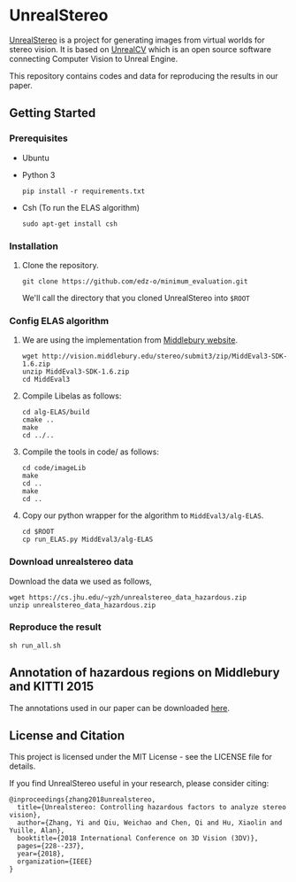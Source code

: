 # UnrealStereo

[UnrealStereo](https://stereo.unrealcv.org/) is a project for generating images from virtual worlds for stereo vision. It is based on [UnrealCV](http://unrealcv.github.io/) which is an open source software connecting Computer Vision to Unreal Engine.

This repository contains codes and data for reproducing the results in our paper.

## Getting Started

### Prerequisites

- Ubuntu
- Python 3


    ```shell
    pip install -r requirements.txt
    ```
- Csh (To run the ELAS algorithm)

    ```shell
    sudo apt-get install csh
    ```

### Installation

1. Clone the repository.

    ```shell
    git clone https://github.com/edz-o/minimum_evaluation.git
    ```
    We'll call the directory that you cloned UnrealStereo into `$ROOT`

### Config ELAS algorithm

1. We are using the implementation from [Middlebury website](http://vision.middlebury.edu/stereo/submit3/). 

    ```shell
    wget http://vision.middlebury.edu/stereo/submit3/zip/MiddEval3-SDK-1.6.zip
    unzip MiddEval3-SDK-1.6.zip
    cd MiddEval3
    ```

2. Compile Libelas as follows:

    ```shell
    cd alg-ELAS/build
    cmake ..
    make
    cd ../..
    ```

3. Compile the tools in code/ as follows:

    ```shell
    cd code/imageLib
    make
    cd ..
    make
    cd ..
    ```

4. Copy our python wrapper for the algorithm to `MiddEval3/alg-ELAS`.

    ```shell
    cd $ROOT
    cp run_ELAS.py MiddEval3/alg-ELAS
    ```

### Download unrealstereo data

Download the data we used as follows,

```shell
wget https://cs.jhu.edu/~yzh/unrealstereo_data_hazardous.zip 
unzip unrealstereo_data_hazardous.zip
```

### Reproduce the result

```shell
sh run_all.sh
```
## Annotation of hazardous regions on Middlebury and KITTI 2015

The annotations used in our paper can be downloaded [here](https://cs.jhu.edu/~yzh/kitti15_mb.zip).

## License and Citation

This project is licensed under the MIT License - see the LICENSE file for details.

If you find UnrealStereo useful in your research, please consider citing:
    
    @inproceedings{zhang2018unrealstereo,
      title={Unrealstereo: Controlling hazardous factors to analyze stereo vision},
      author={Zhang, Yi and Qiu, Weichao and Chen, Qi and Hu, Xiaolin and Yuille, Alan},
      booktitle={2018 International Conference on 3D Vision (3DV)},
      pages={228--237},
      year={2018},
      organization={IEEE}
    }
